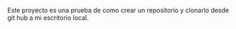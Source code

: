 Este proyecto es una prueba de como crear un repositorio y clonarlo desde git hub a mi escritorio local.